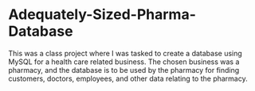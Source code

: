 # Adequately-Sized-Pharma-Database
This was a class project where I was tasked to create a database using MySQL for a health care related business. The chosen business was a pharmacy, and the database is to be used by the pharmacy for finding customers, doctors, employees, and other data relating to the pharmacy. 
